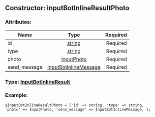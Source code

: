 ## Constructor: inputBotInlineResultPhoto  

### Attributes:

| Name     |    Type       | Required |
|----------|:-------------:|---------:|
|id|[string](../types/string.md) | Required|
|type|[string](../types/string.md) | Required|
|photo|[InputPhoto](../types/InputPhoto.md) | Required|
|send\_message|[InputBotInlineMessage](../types/InputBotInlineMessage.md) | Required|


### Type: [InputBotInlineResult](../types/InputBotInlineResult.md)

### Example:


```
$inputBotInlineResultPhoto = ['id' => string, 'type' => string, 'photo' => InputPhoto, 'send_message' => InputBotInlineMessage, ];
```